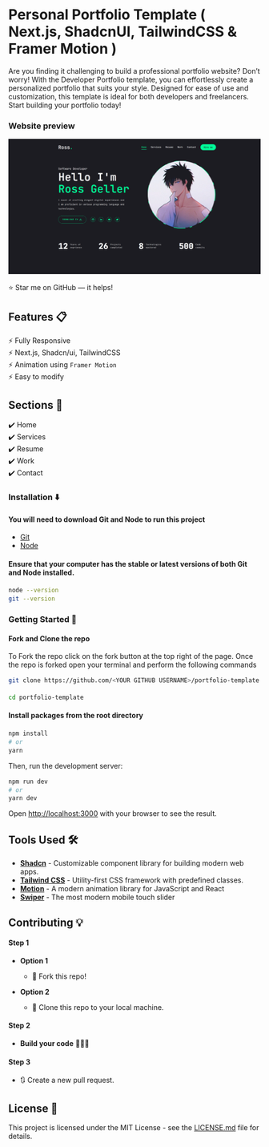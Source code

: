 # Personal Portfolio Template ( Next.js, ShadcnUI, TailwindCSS & Framer Motion )

Are you finding it challenging to build a professional portfolio website? Don’t worry! With the Developer Portfolio template, you can effortlessly create a personalized portfolio that suits your style. Designed for ease of use and customization, this template is ideal for both developers and freelancers. Start building your portfolio today!

### Website preview

<p align="center"> 
  <kbd>
    <a href="https://ross-portfolio-template.vercel.app" target="_blank"><img src="public/assets/preview.png">
  </a>
  </kbd>
</p>

:star: Star me on GitHub — it helps!

## Features 📋

⚡️ Fully Responsive\
⚡️ Next.js, Shadcn/ui, TailwindCSS\
⚡️ Animation using `Framer Motion`\
⚡️ Easy to modify

## Sections :bookmark:

✔️ Home\
✔️ Services\
✔️ Resume \
✔️ Work \
✔️ Contact

### Installation :arrow_down:

#### You will need to download Git and Node to run this project

- [Git](https://git-scm.com/downloads)
- [Node](https://nodejs.org/en/download/)

#### Ensure that your computer has the stable or latest versions of both Git and Node installed.

```bash
node --version
git --version
```

### Getting Started :dart:

#### Fork and Clone the repo

To Fork the repo click on the fork button at the top right of the page. Once the repo is forked open your terminal and perform the following commands

```bash
git clone https://github.com/<YOUR GITHUB USERNAME>/portfolio-template.git

cd portfolio-template
```

#### Install packages from the root directory

```bash
npm install
# or
yarn
```

Then, run the development server:

```bash
npm run dev
# or
yarn dev
```

Open [http://localhost:3000](http://localhost:3000) with your browser to see the result.

## Tools Used 🛠️

- [<b>Shadcn</b>](https://ui.shadcn.com/) - Customizable component library for building modern web apps.
- [<b>Tailwind CSS</b>](https://tailwindcss.com/) - Utility-first CSS framework with predefined classes.
- [<b>Motion</b>](https://motion.dev/) - A modern animation library for JavaScript and React
- [<b>Swiper</b>](https://swiperjs.com/) - The most modern mobile touch slider

## Contributing 💡

#### Step 1

- **Option 1**

  - 🍴 Fork this repo!

- **Option 2**
  - 👯 Clone this repo to your local machine.

#### Step 2

- **Build your code** 🔨🔨🔨

#### Step 3

- 🔃 Create a new pull request.

## License 📄

This project is licensed under the MIT License - see the [LICENSE.md](./LICENSE) file for details.
